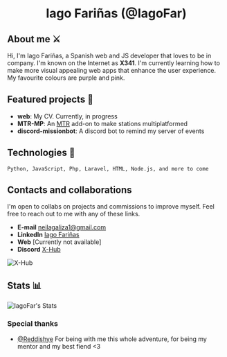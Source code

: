 <div align="center">
  
# Iago Fariñas (@IagoFar)

</div>

## About me ⚔️

Hi, I'm Iago Fariñas, a Spanish web and JS developer that loves to be in company. I'm known on the Internet as **X341**. I'm currently learning how to make more visual appealing web apps that enhance the user experience. My favourite colours are purple and pink.

## Featured projects 🌟

- **web**: My CV. Currently, in progress
- **MTR-MP**: An [MTR](https://github.com/Minecraft-Transit-Railway/Minecraft-Transit-Railway) add-on to make stations multiplatformed
- **discord-missionbot**: A discord bot to remind my server of events

## Technologies 🔧

```text
Python, JavaScript, Php, Laravel, HTML, Node.js, and more to come
```

## Contacts and collaborations

I'm open to collabs on projects and commissions to improve myself. Feel free to reach out to me with any of these links.

- **E-mail** [neilagaliza1@gmail.com](mailto:neilagaliza1@gmail.com)
- **LinkedIn** [Iago Fariñas](https://www.linkedin.com/in/iago-fari%C3%B1as-120610299/)
- **Web** [Currently not available]
- **Discord** [X-Hub](https://discord.gg/6VbBDMTBdc)

![X-Hub](https://discord.com/api/guilds/1282772371639500840/widget.png?style=banner3)

## Stats 📊
![IagoFar's Stats](https://github-readme-stats.vercel.app/api?username=IagoFar&theme=tokyonight&show_icons=true&hide_border=true&count_private=true)

### Special thanks
- [@Reddishye](https://github.com/Reddishye) For being with me this whole adventure, for being my mentor and my best fiend <3
